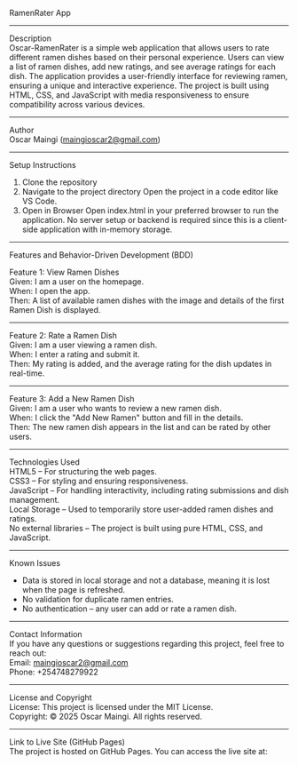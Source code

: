 RamenRater App

---

Description  
Oscar-RamenRater is a simple web application that allows users to rate different ramen dishes based on their personal experience. Users can view a list of ramen dishes, add new ratings, and see average ratings for each dish. The application provides a user-friendly interface for reviewing ramen, ensuring a unique and interactive experience. The project is built using HTML, CSS, and JavaScript with media responsiveness to ensure compatibility across various devices.

---

Author  
Oscar Maingi (maingioscar2@gmail.com)

---

Setup Instructions

1. Clone the repository
2. Navigate to the project directory
   Open the project in a code editor like VS Code.
3. Open in Browser
   Open index.html in your preferred browser to run the application. No server setup or backend is required since this is a client-side application with in-memory storage.

---

Features and Behavior-Driven Development (BDD)

Feature 1: View Ramen Dishes  
Given: I am a user on the homepage.  
When: I open the app.  
Then: A list of available ramen dishes with the image and details of the first Ramen Dish is displayed.

---

Feature 2: Rate a Ramen Dish  
Given: I am a user viewing a ramen dish.  
When: I enter a rating and submit it.  
Then: My rating is added, and the average rating for the dish updates in real-time.

---

Feature 3: Add a New Ramen Dish  
Given: I am a user who wants to review a new ramen dish.  
When: I click the "Add New Ramen" button and fill in the details.  
Then: The new ramen dish appears in the list and can be rated by other users.

---

Technologies Used  
HTML5 – For structuring the web pages.  
CSS3 – For styling and ensuring responsiveness.  
JavaScript – For handling interactivity, including rating submissions and dish management.  
Local Storage – Used to temporarily store user-added ramen dishes and ratings.  
No external libraries – The project is built using pure HTML, CSS, and JavaScript.

---

Known Issues

- Data is stored in local storage and not a database, meaning it is lost when the page is refreshed.
- No validation for duplicate ramen entries.
- No authentication – any user can add or rate a ramen dish.

---

Contact Information  
If you have any questions or suggestions regarding this project, feel free to reach out:  
Email: maingioscar2@gmail.com  
Phone: +254748279922

---

License and Copyright  
License: This project is licensed under the MIT License.  
Copyright: © 2025 Oscar Maingi. All rights reserved.

---

Link to Live Site (GitHub Pages)  
The project is hosted on GitHub Pages. You can access the live site at:
